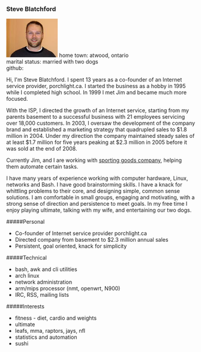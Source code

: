 ### Steve Blatchford
![Alt](/static/steve.jpg)
home town: atwood, ontario  
marital status: married with two dogs  
github:  

Hi, I'm Steve Blatchford. I spent 13 years as a co-founder of an
Internet service provider, porchlight.ca. I started the business as a
hobby in 1995 while I completed high school. In 1999 I met Jim and
became much more focused.

With the ISP, I directed the growth of an Internet service, starting
from my parents basement to a successful business with 21 employees
servicing over 18,000 customers. In 2003, I oversaw the development of
the company brand and established a marketing strategy that quadrupled
sales to $1.8 million in 2004. Under my direction the company maintained
steady sales of at least $1.7 million for five years peaking at $2.3
million in 2005 before it was sold at the end of 2008.

Currently Jim, and I are working with [sporting goods
company](http://ellwoodepps.com), helping them automate certain tasks.

I have many years of experience working with computer hardware, Linux,
networks and Bash. I have good brainstorming skills. I have a knack for
whittling problems to their core, and designing simple, common sense
solutions. I am comfortable in small groups, engaging and motivating,
with a strong sense of direction and persistence to meet goals. In my
free time I enjoy playing ultimate, talking with my wife, and
entertaining our two dogs.

#####Personal
* Co-founder of Internet service provider porchlight.ca
* Directed company from basement to $2.3 million annual sales
* Persistent, goal oriented, knack for simplicity

#####Technical
* bash, awk and cli utilities
* arch linux
* network administration
* arm/mips processor (nmt, openwrt, N900)
* IRC, RSS, mailing lists

#####Interests
* fitness - diet, cardio and weights
* ultimate
* leafs, mma, raptors, jays, nfl
* statistics and automation
* sushi
